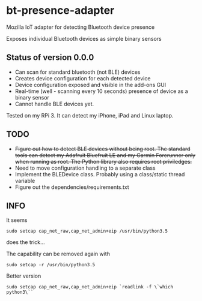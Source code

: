 # bt-presence-adapter
Mozilla IoT adapter for detecting Bluetooth device presence

Exposes individual Bluetooth devices as simple binary sensors

## Status of version 0.0.0

- Can scan for standard bluetooth (not BLE) devices
- Creates device configuration for each detected device
- Device configuration exposed and visible in the add-ons GUI
- Real-time (well - scanning every 10 seconds) presence of device as a binary sensor
- Cannot handle BLE devices yet.

Tested on my RPi 3. It can detect my iPhone, iPad and Linux laptop.

## TODO

- ~~Figure out how to detect BLE devices without being root. The standard tools can detect my Adafruit Bluefruit LE and my Garmin Forerunner only when running as root. The Python library also requires root priviledges.~~
- Need to move configuration handling to a separate class
- Implement the BLEDevice class. Probably using a class/static thread variable
- Figure out the dependencies/requirements.txt 

## INFO

It seems
```
sudo setcap cap_net_raw,cap_net_admin+eip /usr/bin/python3.5
```
does the trick...

The capability can be removed again with
```
sudo setcap -r /usr/bin/python3.5
```

Better version 
```
sudo setcap cap_net_raw,cap_net_admin+eip `readlink -f \`which python3\``
```
